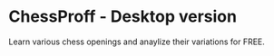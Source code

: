 # ChessProff - Desktop version

Learn various chess openings and anaylize their variations for FREE.
